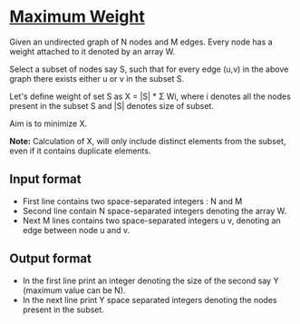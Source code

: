 # [Maximum Weight][link]

Given an undirected graph of N nodes and M edges. Every node has a weight attached to it denoted by an array W.

Select a subset of nodes say S, such that for every edge (u,v) in the above graph there exists either u or v in the subset S.

Let's define weight of set S as X = |S| \* Σ Wi, where i denotes all the nodes present in the subset S and |S| denotes size of subset.

Aim is to minimize X.

**Note:** Calculation of X, will only include distinct elements from the subset, even if it contains duplicate elements.

## Input format

- First line contains two space-separated integers : N and M
- Second line contain N space-separated integers denoting the array W.
- Next M lines contains two space-separated integers u v, denoting an edge between node u and v.

## Output format

- In the first line print an integer denoting the size of the second say Y (maximum value can be N).
- In the next line print Y space separated integers denoting the nodes present in the subset.

[link]: https://www.hackerearth.com/practice/algorithms/graphs/graph-representation/practice-problems/approximate/maximum-weight-534d23a3/
